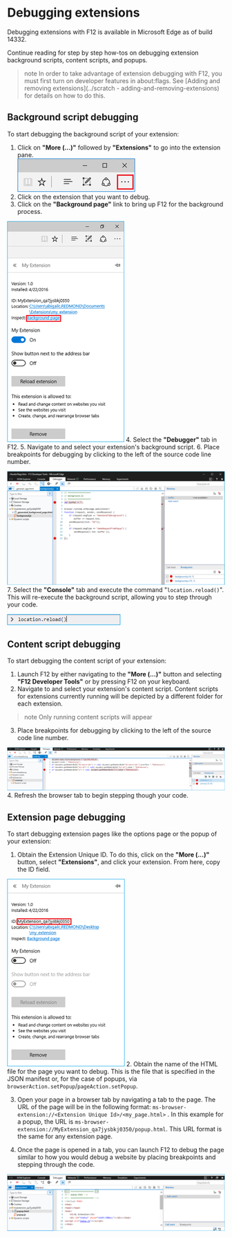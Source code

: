# Debugging extensions

Debugging extensions with F12 is available in Microsoft Edge as of build 14332.

Continue reading for step by step how-tos on debugging extension background scripts, content scripts, and popups.

>note In order to take advantage of extension debugging with F12, you must first turn on developer features in about:flags. See [Adding and removing extensions](../scratch - adding-and-removing-extensions) for details on how to do this.

## Background script debugging
To start debugging the background script of your extension:

1. Click on **"More (...)"** followed by **"Extensions"** to go into the extension pane.  
 ![more button](../media/morebutton.PNG)
2. Click on the extension that you want to debug.
3. Click on the **"Background page"** link to bring up F12 for the background process.

 ![selected extension view of options with inspect link](../media/debug-inspect.png)
4. Select the **"Debugger"** tab in F12.
5. Navigate to and select your extension's background script. 
6. Place breakpoints for debugging by clicking to the left of the source code line number.

 ![f12 console showing background script with break points](../media/debug-f12-background.png)
7. Select the **"Console"** tab and execute the command "`location.reload()`". This will re-execute the background script, allowing you to step through your code.

 ![console with location.reload entered](../media/debug-f12-background-console.png)


## Content script debugging
To start debugging the content script of your extension:

1. Launch F12 by either navigating to the **"More (...)"** button and selecting **"F12 Developer Tools"** or by pressing F12 on your keyboard.
2. Navigate to and select your extension's content script. Content scripts for extensions currently running will be depicted by a different folder for each extension. 

 >note Only running content scripts will appear
3. Place breakpoints for debugging by clicking to the left of the source code line number. 

 ![f12 with content script being debugged](../media/debug-content-f12.png)
4. Refresh the browser tab to begin stepping though your code.




## Extension page debugging
To start debugging extension pages like the options page or the popup of your extension:

1. Obtain the Extension Unique ID. To do this, click on the **"More (...)"** button, select **"Extensions"**, and click your extension. From here, copy the ID field.

 ![unique id of extension](../media/debug-popup-id.png)
2. Obtain the name of the HTML file for the page you want to debug. This is the file that is specified in the JSON manifest or, for the case of popups, via `browserAction.setPopup`/`pageAction.setPopup`.
 
3. Open your page in a browser tab by navigating a tab to the page. The URL of the page will be in the following format: 
`ms-browser-extension://<Extension Unique Id>/<my_page.html>` . In this example for a popup, the URL is `ms-browser-extension://MyExtension_qa7jysbkj0350/popup.html`. This URL format is the same for any extension page.

4. Once the page is opened in a tab, you can launch F12 to debug the page similar to how you would debug a website by placing breakpoints and stepping through the code.

 ![popup debugging with f12](../media/debug-popup-f12.png)





